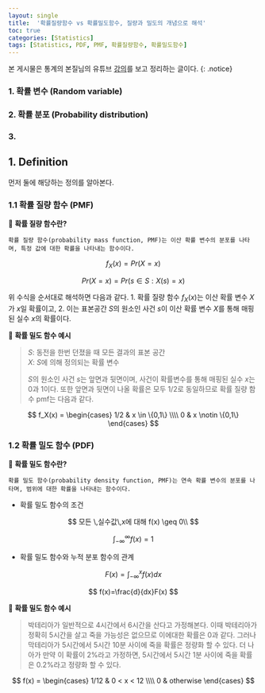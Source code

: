 ```yaml
---
layout: single
title:  '확률질량함수 vs 확률밀도함수, 질량과 밀도의 개념으로 해석'
toc: true
categories: [Statistics]
tags: [Statistics, PDF, PMF, 확률질량함수, 확률밀도함수]
---
```


본 게시물은 통계의 본질님의 유튜브 [강의](https://www.youtube.com/watch?v=_jG3FQkprgo)를 보고 정리하는 글이다.
{: .notice}

### 1. 확률 변수 (Random variable)

### 2. 확률 분포 (Probability distribution)

### 3. 

## 1. Definition

먼저 둘에 해당하는 정의를 알아본다.

### 1.1 확률 질량 함수 (PMF)

👀 **확률 질량 함수란?**

```
확률 질량 함수(probability mass function, PMF)는 이산 확률 변수의 분포를 나타며, 특정 값에 대한 확률을 나타내는 함수이다.
```

$$
f_X(x) = Pr(X=x)
$$

$$
Pr(X=x) = Pr({s \in S : X(s) = x})
$$

위 수식을 순서대로 해석하면 다음과 같다. 1. 확률 질량 함수 $f_X(x)$는 이산 확률 변수 $X$가 $x$일 확률이고, 2. 이는 표본공간 $S$의 원소인 사건 $s$이 이산 확률 변수 $X$를 통해 매핑된 실수 $x$의 확률이다.

📍 **확률 밀도 함수 예시**

> $S$: 동전을 한번 던졌을 때 모든 결과의 표본 공간<br>$X$: $S$에 의해 정의되는 확률 변수
>
> $S$의 원소인 사건 $s$는 앞면과 뒷면이며, 사건이 확률변수를 통해 매핑된 실수 $x$는 0과 1이다. 또한 앞면과 뒷면이 나올 확률은 모두 $1/2$로 동일하므로 확률 질량 함수 pmf는 다음과 같다.

$$
f_X(x) = \begin{cases}  1/2 & x \in \{0,1\} \\\\  0 & x \notin \{0,1\} \end{cases}
$$

### 1.2 확률 밀도 함수 (PDF)

👀 **확률 밀도 함수란?**

```
확률 밀도 함수(probability density function, PMF)는 연속 확률 변수의 분포를 나타며, 범위에 대한 확률을 나타내는 함수이다.
```

- 확률 밀도 함수의 조건

$$
모든 \,실수값\,x에 대해 f(x) \geq 0\\
$$

$$
\int_{-\infty}^{\infty}f(x) = 1
$$

- 확률 밀도 함수와 누적 분포 함수의 관계

$$
F(x) = \int_{-\infty}^{x}f(x)dx
$$

$$
f(x)=\frac{d}{dx}F(x)
$$

📍 **확률 밀도 함수 예시**

> 박테리아가 일반적으로 4시간에서 6시간을 산다고 가정해본다. 이때 박테리아가 정확히 5시간을 살고 죽을 가능성은 없으므로 이에대한 확률은 0과 같다. 그러나 막테리아가 5시간에서 5시간 10분 사이에 죽을 확률은 정량화 할 수 있다. 더 나아가 만약 이 확률이 2%라고 가정하면, 5시간에서 5시간 1분 사이에 죽을 확률은 0.2%라고 정량화 할 수 있다.

$$
f(x) = \begin{cases}  1/12 & 0 < x < 12 \\\\  0 & otherwise \end{cases}
$$

 
